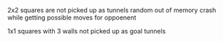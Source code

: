 2x2 squares are not picked up as tunnels
random out of memory crash while getting possible moves for oppoenent

1x1 squares with 3 walls not picked up as goal tunnels